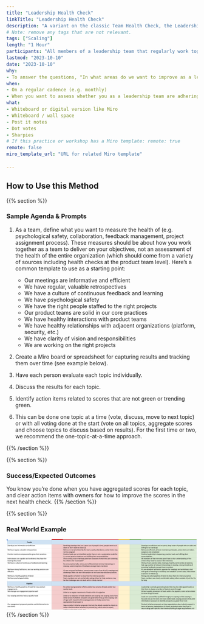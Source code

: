 ```yaml
---
title: "Leadership Health Check"
linkTitle: "Leadership Health Check"
description: "A variant on the classic Team Health Check, the Leadership Health Check focuses on topics that concern leadership teams in software organizations."
# Note: remove any tags that are not relevant.
tags: ["Scaling"]
length: "1 Hour"
participants: "All members of a leadership team that regularly work together and have shared goals"
lastmod: "2023-10-10"
date: "2023-10-10"
why: 
- To answer the questions, "In what areas do we want to improve as a leadership team over the next X months?" "Where do we want to be as a leadership team in the next X months?"
when:
- On a regular cadence (e.g. monthly)
- When you want to assess whether you as a leadership team are adhering to your team’s principles and values 
what:
- Whiteboard or digital version like Miro
- Whiteboard / wall space
- Post it notes
- Dot votes
- Sharpies
# If this practice or workshop has a Miro template: remote: true
remote: false
miro_template_url: "URL for related Miro template" 

---
```

## How to Use this Method

{{% section %}}
### Sample Agenda & Prompts

1. As a team, define what you want to measure the health of (e.g. psychological safety, collaboration, feedback management, project assignment process). These measures should be about how you work together as a team to deliver on your objectives, not an assessment of the health of the entire organization (which should come from a variety of sources including health checks at the product team level). Here’s a common template to use as a starting point:

   - Our meetings are informative and efficient
   - We have regular, valuable retrospectives 
   - We have a culture of continuous feedback and learning 
   - We have psychological safety 
   - We have the right people staffed to the right projects 
   - Our product teams are solid in our core practices 
   - We have healthy interactions with product teams 
   - We have healthy relationships with adjacent organizations (platform, security, etc.) 
   - We have clarity of vision and responsibilities 
   - We are working on the right projects 

1. Create a Miro board or spreadsheet for capturing results and tracking them over time (see example below).

1. Have each person evaluate each topic individually. 

1. Discuss the results for each topic.

1. Identify action items related to scores that are not green  or trending green.

1. This can be done one topic at a time (vote, discuss, move to next topic) or with all voting done at the start (vote on all topics, aggregate scores and choose topics to discuss based on results). For the first time or two, we recommend the one-topic-at-a-time approach. 

{{% /section %}}

{{% section %}}
### Success/Expected Outcomes
You know you’re done when you have aggregated scores for each topic, and clear action items with owners for how to improve the scores in the next health check. 
{{% /section %}}

{{% section %}}
### Real World Example
![Leadership Health Check Example](images/leadership-health-check-example.png)
{{% /section %}}